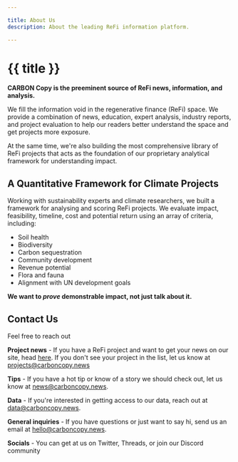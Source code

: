 ```yaml
---

title: About Us
description: About the leading ReFi information platform.

---
```


# {{ title }}

**CARBON Copy is the preeminent source of ReFi news, information, and analysis.**

We fill the information void in the regenerative finance (ReFi) space. We provide a combination of news, education, expert analysis, industry reports, and project evaluation to help our readers better understand the space and get projects more exposure.

At the same time, we're also building the most comprehensive library of ReFi projects that acts as the foundation of our proprietary analytical framework for understanding impact.

<h2 class="mb-3 mt-4">A Quantitative Framework for Climate Projects</h2>

Working with sustainability experts and climate researchers, we built a framework for analysing and scoring ReFi projects. We evaluate impact, feasibility, timeline, cost and potential return using an array of criteria, including:

- Soil health
- Biodiversity
- Carbon sequestration
- Community development
- Revenue potential
- Flora and fauna
- Alignment with UN development goals

**We want to *prove* demonstrable impact, not just talk about it.**

<h2 class="mb-3 mt-4">Contact Us</h2>

Feel free to reach out

**Project news** - If you have a ReFi project and want to get your news on our site, head [here](https://baserow.io/form/Bvg1VhbZvYjYDyylflMoYvqPA7Gogg1GDeTjzO8ku-o). If you don't see your project in the list, let us know at projects@carboncopy.news

**Tips** - If you have a hot tip or know of a story we should check out, let us know at news@carboncopy.news.

**Data** - If you're interested in getting access to our data, reach out at data@carboncopy.news.

**General inquiries** - If you have questions or just want to say hi, send us an email at hello@carboncopy.news.

**Socials** - You can get at us on Twitter, Threads, or join our Discord community

